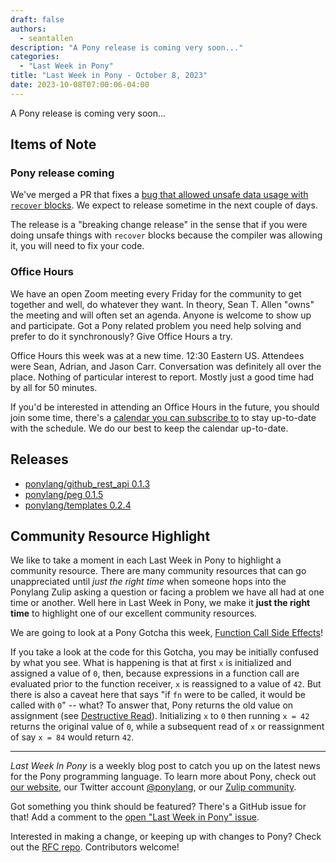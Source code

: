 ```yaml
---
draft: false
authors:
  - seantallen
description: "A Pony release is coming very soon..."
categories:
  - "Last Week in Pony"
title: "Last Week in Pony - October 8, 2023"
date: 2023-10-08T07:00:06-04:00
---
```


A Pony release is coming very soon...

<!-- more -->

## Items of Note

### Pony release coming

We've merged a PR that fixes a [bug that allowed unsafe data usage with `recover` blocks](https://github.com/ponylang/ponyc/pull/4458). We expect to release sometime in the next couple of days.

The release is a "breaking change release" in the sense that if you were doing unsafe things with `recover` blocks because the compiler was allowing it, you will need to fix your code.

### Office Hours

We have an open Zoom meeting every Friday for the community to get together and well, do whatever they want. In theory, Sean T. Allen "owns" the meeting and will often set an agenda. Anyone is welcome to show up and participate. Got a Pony related problem you need help solving and prefer to do it synchronously? Give Office Hours a try.

Office Hours this week was at a new time. 12:30 Eastern US. Attendees were Sean, Adrian, and Jason Carr. Conversation was definitely all over the place. Nothing of particular interest to report. Mostly just a good time had by all for 50 minutes.

If you'd be interested in attending an Office Hours in the future, you should join some time, there's a [calendar you can subscribe to](https://calendar.google.com/calendar/ical/4465e68ae24131ae00461a40893f2637a2c9ac510e311a44ff78680e2f183ce3%40group.calendar.google.com/public/basic.ics) to stay up-to-date with the schedule. We do our best to keep the calendar up-to-date.

## Releases

- [ponylang/github_rest_api 0.1.3](https://github.com/ponylang/github_rest_api/releases/tag/0.1.3)
- [ponylang/peg 0.1.5](https://github.com/ponylang/peg/releases/tag/0.1.5)
- [ponylang/templates 0.2.4](https://github.com/ponylang/templates/releases/tag/0.2.4)

## Community Resource Highlight

We like to take a moment in each Last Week in Pony to highlight a community resource. There are many community resources that can go unappreciated until _just the right time_ when someone hops into the Ponylang Zulip asking a question or facing a problem we have all had at one time or another. Well here in Last Week in Pony, we make it **just the right time** to highlight one of our excellent community resources.

We are going to look at a Pony Gotcha this week, [Function Call Side Effects](https://tutorial.ponylang.io/gotchas/side-effect-ordering-in-function-call-expressions)!

If you take a look at the code for this Gotcha, you may be initially confused by what you see. What is happening is that at first `x` is initialized and assigned a value of `0`, then, because expressions in a function call are evaluated prior to the function receiver, `x` is reassigned to a value of `42`. But there is also a caveat here that says "if `fn` were to be called, it would be called with `0`" -- what? To answer that, Pony returns the old value on assignment (see [Destructive Read](https://tutorial.ponylang.io/reference-capabilities/consume-and-destructive-read.html?h=destruc#destructive-read)). Initializing `x` to `0` then running `x = 42` returns the original value of `0`, while a subsequent read of `x` or reassignment of say `x = 84` would return `42`.

---

_Last Week In Pony_ is a weekly blog post to catch you up on the latest news for the Pony programming language. To learn more about Pony, check out [our website](https://ponylang.io), our Twitter account [@ponylang](https://twitter.com/ponylang), or our [Zulip community](https://ponylang.zulipchat.com).

Got something you think should be featured? There's a GitHub issue for that! Add a comment to the [open "Last Week in Pony" issue](https://github.com/ponylang/ponylang.github.io/issues?q=is%3Aissue+is%3Aopen+label%3Alast-week-in-pony).

Interested in making a change, or keeping up with changes to Pony? Check out the [RFC repo](https://github.com/ponylang/rfcs). Contributors welcome!
